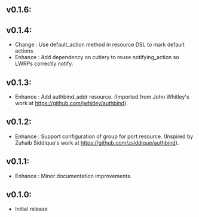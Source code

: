 ## v0.1.6:

## v0.1.4:

* Change  : Use default_action method in resource DSL to mark default actions.
* Enhance : Add dependency on cutlery to reuse notifying_action so LWRPs correctly notify.

## v0.1.3:

* Enhance : Add authbind_addr resource. (Imported from John Whitley's work at https://github.com/jwhitley/authbind).

## v0.1.2:

* Enhance : Support configuration of group for port resource. (Inspired by Zuhaib Siddique's work at https://github.com/zsiddique/authbind).

## v0.1.1:

* Enhance : Minor documentation improvements.

## v0.1.0:

* Initial release
